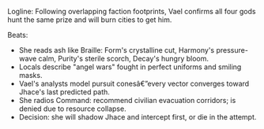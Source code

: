 ﻿---
series: 2
novella: 1
file: S2N1_CH06
type: chapter
pov: Vael
setting: Burned hamlet - forensics sweep
word_target_min: 1201
word_target_max: 2299
status: outline
---
Logline: Following overlapping faction footprints, Vael confirms all four gods hunt the same prize and will burn cities to get him.

Beats:
- She reads ash like Braille: Form's crystalline cut, Harmony's pressure-wave calm, Purity's sterile scorch, Decay's hungry bloom.
- Locals describe "angel wars" fought in perfect uniforms and smiling masks.
- Vael's analysts model pursuit conesâ€”every vector converges toward Jhace's last predicted path.
- She radios Command: recommend civilian evacuation corridors; is denied due to resource collapse.
- Decision: she will shadow Jhace and intercept first, or die in the attempt.